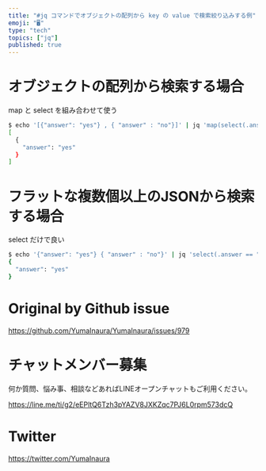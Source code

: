 ```yaml
---
title: "#jq コマンドでオブジェクトの配列から key の value で検索絞り込みする例"
emoji: "🖥"
type: "tech"
topics: ["jq"]
published: true
---
```


# オブジェクトの配列から検索する場合

map と select を組み合わせて使う

```sh
$ echo '[{"answer": "yes"} , { "answer" : "no"}]' | jq 'map(select(.answer == "yes"))'
[
  {
    "answer": "yes"
  }
]
```

# フラットな複数個以上のJSONから検索する場合

select だけで良い

```sh
$ echo '{"answer": "yes"} { "answer" : "no"}' | jq 'select(.answer == "yes")'
{
  "answer": "yes"
}
```


# Original by Github issue

https://github.com/YumaInaura/YumaInaura/issues/979








<!-- Update From Qiita API -->

# チャットメンバー募集


何か質問、悩み事、相談などあればLINEオープンチャットもご利用ください。

https://line.me/ti/g2/eEPltQ6Tzh3pYAZV8JXKZqc7PJ6L0rpm573dcQ





# Twitter


https://twitter.com/YumaInaura


<!-- Update From Qiita API -->


